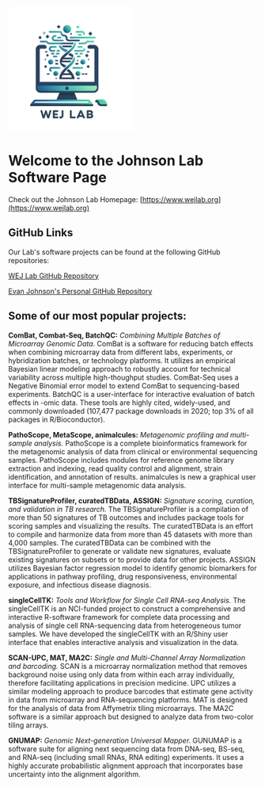 <!-- ![wejlab logo](docs/assets/wejlab_logo.jpg) -->

<img src="docs/assets/wejlab_logo.jpg" alt="Logo" class="center" width="50%">

# Welcome to the Johnson Lab Software Page

Check out the Johnson Lab Homepage: [https://www.wejlab.org](https://www.wejlab.org)

## GitHub Links
Our Lab's software projects can be found at the following GitHub repositories: 

[WEJ Lab GitHub Repository](https://github.com/wejlab/)

[Evan Johnson's Personal GitHub Repository](https://github.com/wevanjohnson)

## Some of our most popular projects: 

__ComBat, Combat-Seq, BatchQC:__ _Combining Multiple Batches of Microarray Genomic Data_. ComBat is a software for reducing batch effects when combining microarray data from different labs, experiments, or hybridization batches, or technology platforms. It utilizes an empirical Bayesian linear modeling approach to robustly account for technical variability across multiple high-thoughput studies. ComBat-Seq uses a Negative Binomial error model to extend ComBat to sequencing-based experiments. BatchQC is a user-interface for interactive evaluation of batch effects in -omic data. These tools are highly cited, widely-used, and commonly downloaded (107,477 package downloads in 2020; top 3% of all packages in R/Bioconductor).  
	
__PathoScope, MetaScope, animalcules:__ _Metagenomic profiling and multi-sample analysis._ PathoScope is a complete bioinformatics framework for the metagenomic analysis of data from clinical or environmental sequencing samples. PathoScope includes modules for reference genome library extraction and indexing, read quality control and alignment, strain identification, and annotation of results. animalcules is new a graphical user interface for multi-sample metagenomic data analysis.
	
__TBSignatureProfiler, curatedTBData, ASSIGN:__ _Signature scoring, curation, and validation in TB research._  The TBSignatureProfiler is a compilation of more than 50 signatures of TB outcomes and includes package tools for scoring samples and visualizing the results. The curatedTBData is an effort to compile and harmonize data from more than 45 datasets with more than 4,000 samples. The curatedTBData can be combined with the TBSignatureProfiler to generate or validate new signatures, evaluate existing signatures on subsets or to provide data for other projects. ASSIGN utilizes Bayesian factor regression model to identify genomic biomarkers for applications in pathway profiling, drug responsiveness, environmental exposure, and infectious disease diagnosis.    
	
__singleCellTK:__ _Tools and Workflow for Single Cell RNA-seq Analysis._ The singleCellTK is an NCI-funded project to construct a comprehensive and interactive R-software framework for complete data processing and analysis of single cell RNA-sequencing data from heterogeneous tumor samples. We have developed the singleCellTK with an R/Shiny user interface that enables interactive analysis and visualization in the data.
	
__SCAN-UPC, MAT, MA2C:__ _Single and Multi-Channel Array Normalization and barcoding._ SCAN is a microarray normalization method that removes background noise using only data from within each array individually, therefore facilitating applications in precision medicine. UPC utilizes a similar modeling approach to produce barcodes that estimate gene activity in data from microarray and RNA-sequencing platforms. MAT is designed for the analysis of data from Affymetrix tiling microarrays. The MA2C software is a similar approach but designed to analyze data from two-color tiling arrays.
	
__GNUMAP:__ _Genomic Next-generation Universal Mapper._ GUNUMAP is a software suite for aligning next sequencing data from DNA-seq, BS-seq, and RNA-seq (including small RNAs, RNA editing) experiments. It uses a highly accurate probabilistic alignment approach that incorporates base uncertainty into the alignment algorithm.

